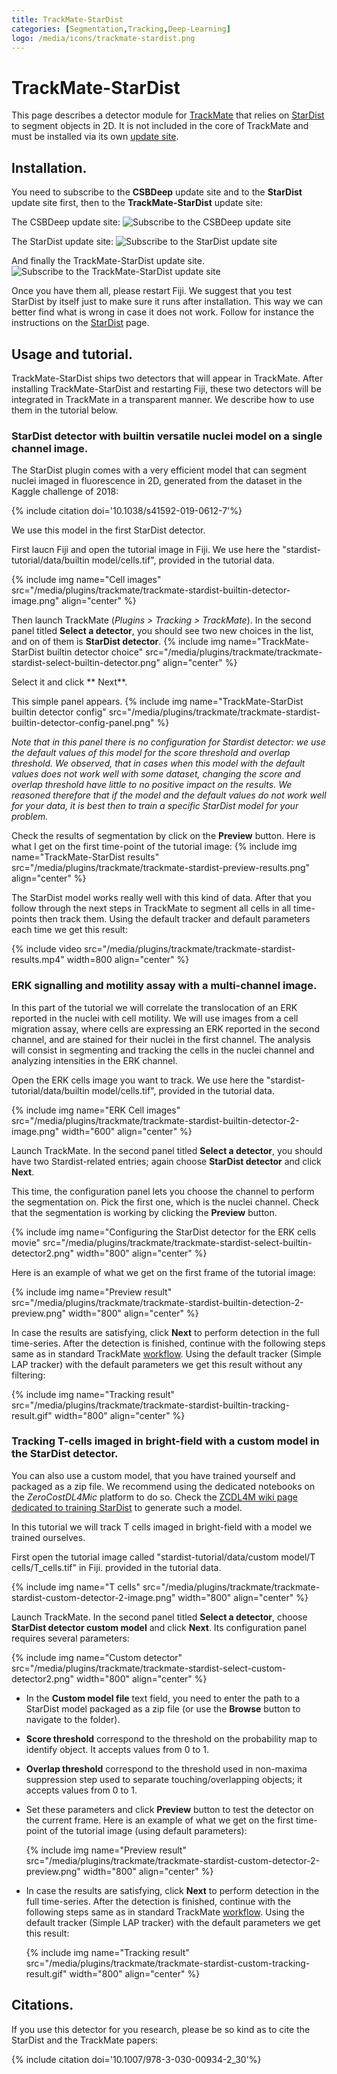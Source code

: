 ```yaml
---
title: TrackMate-StarDist
categories: [Segmentation,Tracking,Deep-Learning]
logo: /media/icons/trackmate-stardist.png
---
```


# TrackMate-StarDist

This page describes a detector module for [TrackMate](/plugins/trackmate/index) that relies on [StarDist](/plugins/stardist) to segment objects in 2D. It is not included in the core of TrackMate and must be installed via its own [update site](/update-sites/following).

## Installation.

You need to subscribe to the **CSBDeep** update site and to the **StarDist** update site first, then to the **TrackMate-StarDist** update site:

The CSBDeep update site:
![Subscribe to the CSBDeep update site](/media/plugins/trackmate/trackmate-stardist-install-csbdeep.png)

The StarDist update site:
![Subscribe to the StarDist update site](/media/plugins/trackmate/trackmate-stardist-install-stardist.png)

And finally the TrackMate-StarDist update site.
![Subscribe to the TrackMate-StarDist update site](/media/plugins/trackmate/trackmate-stardist-install.png)

Once you have them all, please restart Fiji.
We suggest that you test StarDist by itself just to make sure it runs after installation. This way we can better find what is wrong in case it does not work. Follow for instance the instructions on the [StarDist](/plugins/stardist) page.

## Usage and tutorial.

TrackMate-StarDist ships two detectors that will appear in TrackMate. After installing TrackMate-StarDist and restarting Fiji, these two detectors will be integrated in TrackMate in a transparent manner. We describe how to use them in the  tutorial below.

### StarDist detector with builtin versatile nuclei model on a single channel image.

The StarDist plugin comes with a very efficient model that can segment nuclei imaged in fluorescence in 2D, generated from the dataset in the Kaggle challenge of 2018:

{% include citation doi='10.1038/s41592-019-0612-7'%}

We use this model in the first StarDist detector. 

First laucn Fiji and open the tutorial image in Fiji.
We use here the "stardist-tutorial/data/builtin model/cells.tif", provided in the tutorial data.

{% include img name="Cell images" src="/media/plugins/trackmate/trackmate-stardist-builtin-detector-image.png" align="center" %}

Then launch TrackMate (_Plugins > Tracking > TrackMate_).
In the second panel titled **Select a detector**, you should see two new choices in the list, and on of them is **StarDist detector**. 
{% include img name="TrackMate-StarDist builtin detector choice" src="/media/plugins/trackmate/trackmate-stardist-select-builtin-detector.png" align="center" %}

Select it and click ** Next**.



This simple panel appears. 
{% include img name="TrackMate-StarDist builtin detector config" src="/media/plugins/trackmate/trackmate-stardist-builtin-detector-config-panel.png" %}

*Note that in this panel there is no configuration for Stardist detector: we use the default values of this model for the score threshold and overlap threshold. We observed, that in cases when this model with the default values does not work well with some dataset, changing the score and overlap threshold have little to no positive impact on the results. We reasoned therefore that if the model and the default values do not work well for your data, it is best then to train a specific StarDist model for your problem.*

Check the results of segmentation by click on the **Preview** button.
Here is what I get on the first time-point of the tutorial image:
{% include img name="TrackMate-StarDist results" src="/media/plugins/trackmate/trackmate-stardist-preview-results.png" align="center" %}

The StarDist model works really well with this kind of data.
After that you follow through the next steps in TrackMate to segment all cells in all time-points then track them. 
Using the default tracker and default parameters each time we get this result:

{% include video src="/media/plugins/trackmate/trackmate-stardist-results.mp4" width=800 align="center" %}

### ERK signalling and motility assay with a multi-channel image.

In this part of the tutorial we will correlate the translocation of an ERK reported in the nuclei with cell motility. We will use images from a cell migration assay, where cells are expressing an ERK reported in the second channel, and are stained for their nuclei in the first channel. The analysis will consist in segmenting and tracking the cells in the nuclei channel and analyzing intensities in the ERK channel.

Open the ERK cells image you want to track. We use here the "stardist-tutorial/data/builtin model/cells.tif", provided in the tutorial data.

{% include img name="ERK Cell images" src="/media/plugins/trackmate/trackmate-stardist-builtin-detector-2-image.png" width="600" align="center" %}

Launch TrackMate. In the second panel titled **Select a detector**, you should have two Stardist-related entries; again choose **StarDist detector** and click **Next**. 

This time, the configuration panel lets you choose the channel to perform the segmentation on. Pick the first one, which is the nuclei channel. Check that the segmentation is working by clicking the **Preview** button.

{% include img name="Configuring the StarDist detector for the ERK cells movie" src="/media/plugins/trackmate/trackmate-stardist-select-builtin-detector2.png" width="800" align="center" %}

Here is an example of what we get on the first frame of the tutorial image: 

{% include img name="Preview result" src="/media/plugins/trackmate/trackmate-stardist-builtin-detection-2-preview.png" width="800" align="center" %}

In case the results are satisfying, click **Next** to perform detection in the full time-series. After the detection is finished, continue with the following steps same as in standard TrackMate [workflow](https://imagej.net/plugins/trackmate/getting-started#the-detection-process). Using the default tracker (Simple LAP tracker) with the default parameters we get this result without any filtering:

{% include img name="Tracking result" src="/media/plugins/trackmate/trackmate-stardist-builtin-tracking-result.gif" width="800" align="center" %}




### Tracking T-cells imaged in bright-field with a custom model in the StarDist detector.

You can also use a custom model, that you have trained yourself and packaged as a zip file.
We recommend using the dedicated notebooks on the _ZeroCostDL4Mic_ platform to do so. Check the [ZCDL4M wiki page dedicated to training StarDist](https://github.com/HenriquesLab/ZeroCostDL4Mic/wiki/Stardist) to generate such a model.

In this tutorial we will track T cells imaged in bright-field with a model we trained ourselves. 

First open the tutorial image called "stardist-tutorial/data/custom model/T cells/T_cells.tif" in Fiji.  provided in the tutorial data.

{% include img name="T cells" src="/media/plugins/trackmate/trackmate-stardist-custom-detector-2-image.png" width="800" align="center" %}

Launch TrackMate. In the second panel titled **Select a detector**, choose **StarDist detector custom model** and click **Next**. Its configuration panel requires several parameters:

{% include img name="Custom detector" src="/media/plugins/trackmate/trackmate-stardist-select-custom-detector2.png" width="800" align="center" %}

- In the **Custom model file** text field, you need to enter the path to a StarDist model packaged as a zip file (or use the **Browse** button to navigate to the folder).
- **Score threshold** correspond to the threshold on the probability map to identify object. It accepts values from 0 to 1.
- **Overlap threshold** correspond to the threshold used in non-maxima suppression step used to separate touching/overlapping objects; it accepts values from 0 to 1.

- Set these parameters and click **Preview** button to test the detector on the current frame. Here is an example of what we get on the first time-point of the tutorial image (using default parameters): 

  {% include img name="Preview result" src="/media/plugins/trackmate/trackmate-stardist-custom-detector-2-preview.png" width="800" align="center" %}

- In case the results are satisfying, click **Next** to perform detection in the full time-series. After the detection is finished, continue with the following steps same as in standard TrackMate [workflow](https://imagej.net/plugins/trackmate/getting-started#the-detection-process). Using the default tracker (Simple LAP tracker) with the default parameters we get this result:
  
  {% include img name="Tracking result" src="/media/plugins/trackmate/trackmate-stardist-custom-tracking-result.gif" width="800" align="center" %}

## Citations.

If you use this detector for you research, please be so kind as to cite the StarDist and the TrackMate papers:

{% include citation doi='10.1007/978-3-030-00934-2_30'%}

